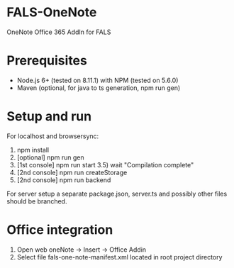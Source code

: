 # FALS-OneNote
OneNote Office 365 AddIn for FALS

# Prerequisites
* Node.js 6+ (tested on 8.11.1) with NPM (tested on 5.6.0)
* Maven (optional, for java to ts generation, npm run gen)

# Setup and run

For localhost and browsersync:

1) npm install
2) \[optional\] npm run gen
3) [1st console] npm run start
3.5) wait "Compilation complete"
4) [2nd console] npm run createStorage
5) [2nd console] npm run backend

For server setup a separate package.json, server.ts and possibly other files should be branched.

# Office integration

1) Open web oneNote -> Insert -> Office Addin
2) Select file	fals-one-note-manifest.xml located in root project directory
